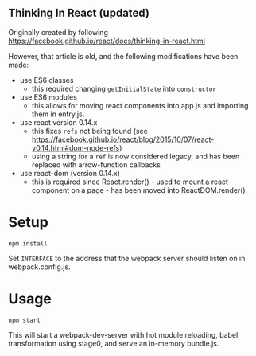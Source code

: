 ## Thinking In React (updated)

Originally created by following https://facebook.github.io/react/docs/thinking-in-react.html

However, that article is old, and the following modifications have been made:

* use ES6 classes
    - this required changing `getInitialState` into `constructor`
* use ES6 modules
    - this allows for moving react components into app.js and importing them in entry.js.
* use react version 0.14.x
    - this fixes `refs` not being found (see https://facebook.github.io/react/blog/2015/10/07/react-v0.14.html#dom-node-refs)
    - using a string for a `ref` is now considered legacy, and has been replaced with arrow-function callbacks
* use react-dom (version 0.14.x)
    - this is required since React.render() - used to mount a react component on a page - has been moved into ReactDOM.render().

# Setup

```
npm install
```

Set `INTERFACE` to the address that the webpack server should listen on in webpack.config.js.

# Usage

```
npm start
```

This will start a webpack-dev-server with hot module reloading, babel transformation using stage0, and serve an in-memory bundle.js.
